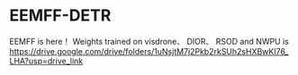 # EEMFF-DETR
EEMFF is here！
Weights trained on visdrone、 DIOR、 RSOD and NWPU is https://drive.google.com/drive/folders/1uNsjtM7j2Pkb2rkSUh2sHXBwKI76_LHA?usp=drive_link
